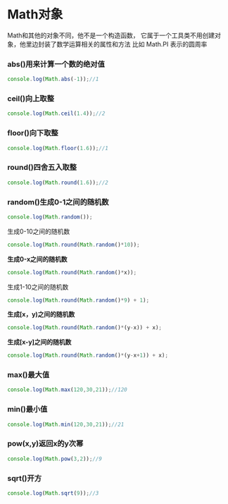 # Math对象
Math和其他的对象不同，他不是一个构造函数，
它属于一个工具类不用创建对象，他里边封装了数学运算相关的属性和方法
比如 Math.PI 表示的圆周率
### abs()用来计算一个数的绝对值
```js
console.log(Math.abs(-1));//1
```
### ceil()向上取整
```js
console.log(Math.ceil(1.4));//2
```
### floor()向下取整
```js
console.log(Math.floor(1.6));//1
```
### round()四舍五入取整
```js
console.log(Math.round(1.6));//2
```
### random()生成0-1之间的随机数
```js
console.log(Math.random());
```
生成0-10之间的随机数
```js
console.log(Math.round(Math.random()*10));
```
**生成0-x之间的随机数**
```js
console.log(Math.round(Math.random()*x));
```
生成1-10之间的随机数
```js
console.log(Math.round(Math.random()*9) + 1);
```
**生成[x，y)之间的随机数**
```js
console.log(Math.round(Math.random()*(y-x)) + x);
```
**生成[x-y]之间的随机数**
```js
console.log(Math.round(Math.random()*(y-x+1)) + x);
```
### max()最大值
```js
console.log(Math.max(120,30,21));//120
```
### min()最小值
```js
console.log(Math.min(120,30,21));//21
```
### pow(x,y)返回x的y次幂
```js
console.log(Math.pow(3,2));//9
```
### sqrt()开方
```js
console.log(Math.sqrt(9));//3
```